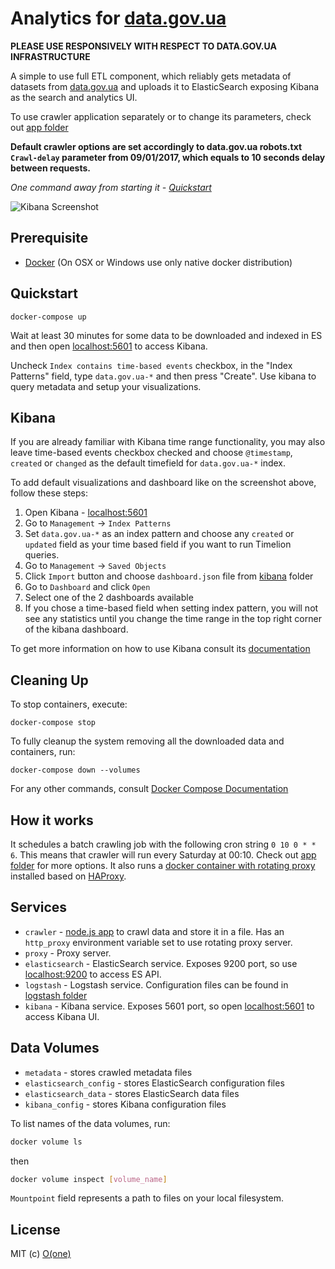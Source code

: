 # Analytics for [data.gov.ua](http://data.gov.ua)

**PLEASE USE RESPONSIVELY WITH RESPECT TO DATA.GOV.UA INFRASTRUCTURE**

A simple to use full ETL component, which reliably gets metadata of datasets from [data.gov.ua](http://data.gov.ua) and uploads it to ElasticSearch exposing Kibana as the search and analytics UI.

To use crawler application separately or to change its parameters, check out [app folder](app)

**Default crawler options are set accordingly to data.gov.ua robots.txt `Crawl-delay` parameter from 09/01/2017, which equals to 10 seconds delay between requests.**

*One command away from starting it - [Quickstart](#quickstart)*

![Kibana Screenshot](https://api.monosnap.com/rpc/file/download?id=f2EPnW1yAmsV7kbzLvoGczlmkXOo0e)

## Prerequisite
* [Docker](https://www.docker.com/products/docker) (On OSX or Windows use only native docker distribution)

## Quickstart

```
docker-compose up
```

Wait at least 30 minutes for some data to be downloaded and indexed in ES and then open [localhost:5601](http://localhost:5601) to access Kibana.

Uncheck `Index contains time-based events` checkbox, in the "Index Patterns" field, type `data.gov.ua-*` and then press "Create". Use kibana to query metadata and setup your visualizations.

## Kibana

If you are already familiar with Kibana time range functionality, you may also leave time-based events checkbox checked and choose `@timestamp`, `created` or `changed` as the default timefield for `data.gov.ua-*` index.

To add default visualizations and dashboard like on the screenshot above, follow these steps:

1. Open Kibana - [localhost:5601](http://localhost:5601)
1. Go to `Management` -> `Index Patterns`
1. Set `data.gov.ua-*` as an index pattern and choose any `created` or `updated` field as your time based field if you want to run Timelion queries.
1. Go to `Management` -> `Saved Objects`
1. Click `Import` button and choose `dashboard.json` file from [kibana](kibana) folder
1. Go to `Dashboard` and click `Open`
1. Select one of the 2 dashboards available
1. If you chose a time-based field when setting index pattern, you will not see any statistics until you change the time range in the top right corner of the kibana dashboard.

To get more information on how to use Kibana consult its [documentation](https://www.elastic.co/guide/en/kibana/6.0/index.html)

## Cleaning Up

To stop containers, execute:
```
docker-compose stop
```

To fully cleanup the system removing all the downloaded data and containers, run:

```
docker-compose down --volumes
```

For any other commands, consult [Docker Compose Documentation](https://docs.docker.com/compose/)

## How it works

It schedules a batch crawling job with the following cron string `0 10 0 * * 6`. This means that crawler will run every Saturday at 00:10. Check out [app folder](app) for more options. It also runs a [docker container with rotating proxy](https://github.com/mattes/rotating-proxy) installed based on [HAProxy](http://www.haproxy.org/).

## Services

* `crawler` - [node.js app](app) to crawl data and store it in a file. Has an `http_proxy` environment variable set to use rotating proxy server.
* `proxy` - Proxy server.
* `elasticsearch` - ElasticSearch service. Exposes 9200 port, so use [localhost:9200](http://localhost:9200) to access ES API.
* `logstash` - Logstash service. Configuration files can be found in [logstash folder](logstash)
* `kibana` - Kibana service. Exposes 5601 port, so open [localhost:5601](http://localhost:5601) to access Kibana UI.

## Data Volumes

* `metadata` - stores crawled metadata files
* `elasticsearch_config` - stores ElasticSearch configuration files
* `elasticsearch_data` - stores ElasticSearch data files
* `kibana_config` - stores Kibana configuration files

To list names of the data volumes, run:

```sh
docker volume ls
```

then

```sh
docker volume inspect [volume_name]
```

`Mountpoint` field represents a path to files on your local filesystem.

## License

MIT (c) [O(one)](http://oone.tech)
